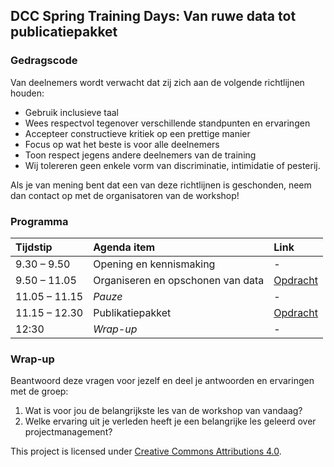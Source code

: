 
## DCC Spring Training Days: Van ruwe data tot publicatiepakket

### Gedragscode

Van deelnemers wordt verwacht dat zij zich aan de volgende richtlijnen houden:

- Gebruik inclusieve taal
- Wees respectvol tegenover verschillende standpunten en ervaringen
- Accepteer constructieve kritiek op een prettige manier
- Focus op wat het beste is voor alle deelnemers
- Toon respect jegens andere deelnemers van de training
- Wij tolereren geen enkele vorm van discriminatie, intimidatie of pesterij.

Als je van mening bent dat een van deze richtlijnen is geschonden, neem dan contact op met de organisatoren van de workshop!


### Programma
| Tijdstip  | Agenda item  | Link  |
|:------|:------------|:-----|
| 9.30 – 9.50 | Opening en kennismaking | - |
| 9.50 – 11.05 | Organiseren en opschonen van data | [Opdracht](https://github.com/Lubinka2018/project-management-van-ruwe-data-naar-data-package-/blob/main/lessons/Organiseren_en_opschonen_van_data.md#exercise) |
| 11.05 – 11.15 | _Pauze_ | - |
| 11.15 – 12.30 | Publikatiepakket| [Opdracht](https://github.com/Lubinka2018/project-management-van-ruwe-data-naar-data-package-/blob/main/lessons/Oefening%3A%20Hoe%20FAIR%20is%20dit%20publicatiepakket%3F.md#oefening-hoe-fair-is-dit-publicatiepakket) |
| 12:30 | _Wrap-up_ | - |


### Wrap-up

Beantwoord deze vragen voor jezelf en deel je antwoorden en ervaringen met
de groep:

1. Wat is voor jou de belangrijkste les van de workshop van vandaag?
1. Welke ervaring uit je verleden heeft je een belangrijke les geleerd over projectmanagement?

This project is licensed under [Creative Commons Attributions
4.0](https://creativecommons.org/licenses/by/4.0/).
